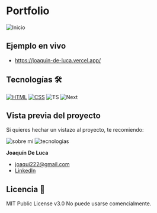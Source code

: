 # Portfolio
![Inicio](https://user-images.githubusercontent.com/110680187/211701497-d952d3e2-e0c8-45c8-96e4-6a9bffebaba6.png)

## Ejemplo en vivo
- https://joaquin-de-luca.vercel.app/

## Tecnologías 🛠
<!-- Iconos sacados de: https://github.com/hendrasob/badges/blob/master/README.md y https://github.com/alexandresanlim/Badges4-README.md-Profile -->
[![HTML](https://img.shields.io/badge/HTML5-E34F26?style=for-the-badge&logo=html5&logoColor=white)](https://es.wikipedia.org/wiki/HTML5)
[![CSS](https://img.shields.io/badge/CSS3-1572B6?style=for-the-badge&logo=css3&logoColor=white)](https://es.wikipedia.org/wiki/CSS)
![TS](https://img.shields.io/badge/TypeScript-007ACC?style=for-the-badge&logo=typescript&logoColor=white)
![Next](https://img.shields.io/badge/next%20js-000000?style=for-the-badge&logo=nextdotjs&logoColor=whit)

## Vista previa del proyecto
Si quieres hechar un vistazo al proyecto, te recomiendo:

![sobre mi](https://user-images.githubusercontent.com/110680187/211701566-78ce95d9-835c-42f9-aa08-2fc94034c2ae.png)
![tecnologias](https://user-images.githubusercontent.com/110680187/211701627-bad86767-66a7-471c-b3e3-6f2646665524.png)

**Joaquín De Luca**

* [joaqui222@gmail.com](joaqui222@gmail.com)
* [LinkedIn](linkedin.com/in/joaquindeluca)
  
## Licencia 📄
MIT Public License v3.0
No puede usarse comencialmente.
